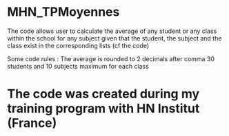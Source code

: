 # MHN_TPMoyennes
The code allows user to calculate the average of any student or any class within the school for any subject
given that the student, the subject and the class exist in the corresponding lists (cf the code)

Some code rules : 
  The average is rounded to 2 decimals after comma
  30 students and 10 subjects maximum for each class

# The code was created during my training program with HN Institut (France)
